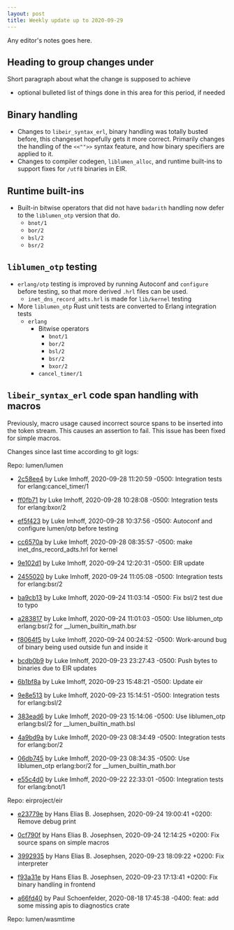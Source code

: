 ```yaml
---
layout: post
title: Weekly update up to 2020-09-29
---
```



Any editor's notes goes here.


## Heading to group changes under

Short paragraph about what the change is supposed to achieve

- optional bulleted list of things done in this area for this period, if needed

## Binary handling
* Changes to `libeir_syntax_erl`, binary handling was totally busted before, this changeset hopefully gets it more correct. Primarily changes the handling of the `<<"">>` syntax feature, and how binary specifiers are applied to it.
* Changes to compiler codegen, `liblumen_alloc`, and runtime built-ins to support fixes for `/utf8` binaries in EIR.

## Runtime built-ins

* Built-in bitwise operators that did not have `badarith` handling now defer to the `liblumen_otp` version that do.
  * `bnot/1`
  * `bor/2`
  * `bsl/2`
  * `bsr/2`

## `liblumen_otp` testing

* `erlang/otp` testing is improved by running Autoconf and `configure` before testing, so that more derived `.hrl` files can be used.
  * `inet_dns_record_adts.hrl` is made for `lib/kernel` testing
* More `liblumen_otp` Rust unit tests are converted to Erlang integration tests
  * `erlang`
    * Bitwise operators
      * `bnot/1`
      * `bor/2`
      * `bsl/2`
      * `bsr/2`
      * `bxor/2`
    * `cancel_timer/1`
    
## `libeir_syntax_erl` code span handling with macros
Previously, macro usage caused incorrect source spans to be inserted into the token stream. This causes an assertion to fail. This issue has been fixed for simple macros.

Changes since last time according to git logs: 


Repo: lumen/lumen


- [2c58ee4](https://github.com/lumen/lumen/commit/2c58ee4) by Luke Imhoff, 2020-09-28 11:20:59 -0500: Integration tests for erlang:cancel_timer/1

- [ff0fb71](https://github.com/lumen/lumen/commit/ff0fb71) by Luke Imhoff, 2020-09-28 10:28:08 -0500: Integration tests for erlang:bxor/2

- [ef5f423](https://github.com/lumen/lumen/commit/ef5f423) by Luke Imhoff, 2020-09-28 10:37:56 -0500: Autoconf and configure lumen/otp before testing

- [cc6570a](https://github.com/lumen/lumen/commit/cc6570a) by Luke Imhoff, 2020-09-28 08:35:57 -0500: make inet_dns_record_adts.hrl for kernel

- [9e102d1](https://github.com/lumen/lumen/commit/9e102d1) by Luke Imhoff, 2020-09-24 12:20:31 -0500: EIR update

- [2455020](https://github.com/lumen/lumen/commit/2455020) by Luke Imhoff, 2020-09-24 11:05:08 -0500: Integration tests for erlang:bsr/2

- [ba9cb13](https://github.com/lumen/lumen/commit/ba9cb13) by Luke Imhoff, 2020-09-24 11:03:14 -0500: Fix bsl/2 test due to typo

- [a283817](https://github.com/lumen/lumen/commit/a283817) by Luke Imhoff, 2020-09-24 11:01:03 -0500: Use liblumen_otp erlang:bsr/2 for __lumen_builtin_math.bsr

- [f8064f5](https://github.com/lumen/lumen/commit/f8064f5) by Luke Imhoff, 2020-09-24 00:24:52 -0500: Work-around bug of binary being used outside fun and inside it

- [bcdb0b9](https://github.com/lumen/lumen/commit/bcdb0b9) by Luke Imhoff, 2020-09-23 23:27:43 -0500: Push bytes to binaries due to EIR updates

- [6b1bf8a](https://github.com/lumen/lumen/commit/6b1bf8a) by Luke Imhoff, 2020-09-23 15:48:21 -0500: Update eir

- [9e8e513](https://github.com/lumen/lumen/commit/9e8e513) by Luke Imhoff, 2020-09-23 15:14:51 -0500: Integration tests for erlang:bsl/2

- [383ead6](https://github.com/lumen/lumen/commit/383ead6) by Luke Imhoff, 2020-09-23 15:14:06 -0500: Use liblumen_otp erlang:bsl/2 for __lumen_builtin_math.bsl

- [4a9bd9a](https://github.com/lumen/lumen/commit/4a9bd9a) by Luke Imhoff, 2020-09-23 08:34:49 -0500: Integration tests for erlang:bor/2

- [06db745](https://github.com/lumen/lumen/commit/06db745) by Luke Imhoff, 2020-09-23 08:34:35 -0500: Use liblumen_otp erlang:bor/2 for __lumen_builtin_math.bor

- [e55c4d0](https://github.com/lumen/lumen/commit/e55c4d0) by Luke Imhoff, 2020-09-22 22:33:01 -0500: Integration tests for erlang:bnot/1


Repo: eirproject/eir


- [e23779e](https://github.com/eirproject/eir/commit/e23779e) by Hans Elias B. Josephsen, 2020-09-24 19:00:41 +0200: Remove debug print

- [0cf790f](https://github.com/eirproject/eir/commit/0cf790f) by Hans Elias B. Josephsen, 2020-09-24 12:14:25 +0200: Fix source spans on simple macros

- [3992935](https://github.com/eirproject/eir/commit/3992935) by Hans Elias B. Josephsen, 2020-09-23 18:09:22 +0200: Fix interpreter

- [f93a31e](https://github.com/eirproject/eir/commit/f93a31e) by Hans Elias B. Josephsen, 2020-09-23 17:13:41 +0200: Fix binary handling in frontend

- [a66fd40](https://github.com/eirproject/eir/commit/a66fd40) by Paul Schoenfelder, 2020-08-18 17:45:38 -0400: feat: add some missing apis to diagnostics crate


Repo: lumen/wasmtime



